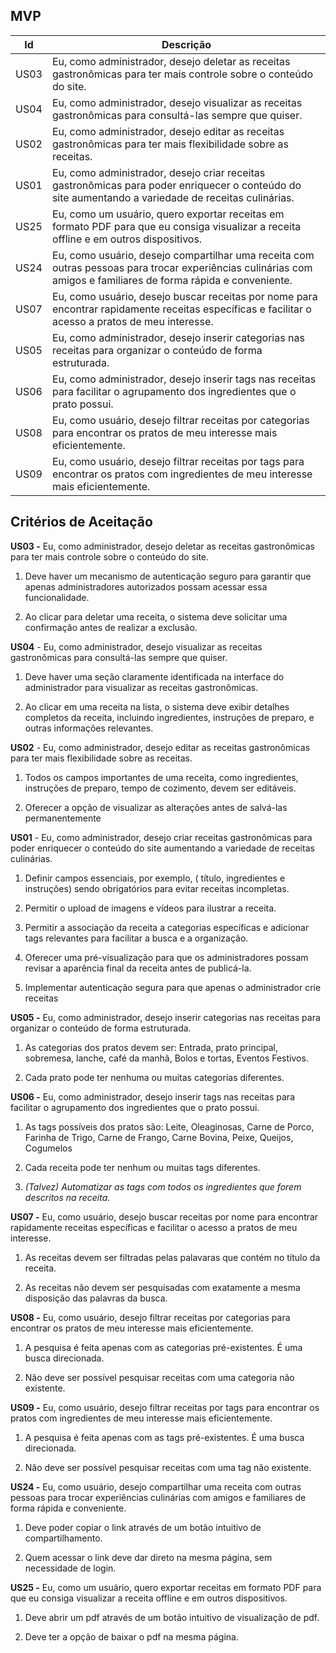 ## MVP

| Id | Descrição |
| --- | --- |
| US03 | Eu, como administrador, desejo deletar as receitas gastronômicas para ter mais controle sobre o conteúdo do site. |
| US04 | Eu, como administrador, desejo visualizar as receitas gastronômicas para consultá-las sempre que quiser. |
| US02 | Eu, como administrador, desejo editar as receitas gastronômicas para ter mais flexibilidade sobre as receitas. |
| US01 | Eu, como administrador, desejo criar receitas gastronômicas para poder enriquecer o conteúdo do site aumentando a variedade de receitas culinárias. |
| US25 | Eu, como um usuário, quero exportar receitas em formato PDF para que eu consiga visualizar a receita offline e em outros dispositivos. | 
| US24 | Eu, como usuário, desejo compartilhar uma receita com outras pessoas para trocar experiências culinárias com amigos e familiares de forma rápida e conveniente. |
| US07 | Eu, como usuário, desejo buscar receitas por nome para encontrar rapidamente receitas específicas e facilitar o acesso a pratos de meu interesse. |
| US05 | Eu, como administrador, desejo inserir categorias nas receitas para organizar o conteúdo de forma estruturada. |
| US06 | Eu, como administrador, desejo inserir tags nas receitas para facilitar o agrupamento dos ingredientes que o prato possui. |
| US08 | Eu, como usuário, desejo filtrar receitas por categorias para encontrar os pratos de meu interesse mais eficientemente. |
| US09 | Eu, como usuário, desejo filtrar receitas por tags para encontrar os pratos com ingredientes de meu interesse mais eficientemente. |


## Critérios de Aceitação

**US03 -** Eu, como administrador, desejo deletar as receitas gastronômicas para ter mais controle sobre o conteúdo do site.

1. Deve haver um mecanismo de autenticação seguro para garantir que apenas administradores autorizados possam acessar essa funcionalidade.

2. Ao clicar para deletar uma receita, o sistema deve solicitar uma confirmação antes de realizar a exclusão.

**US04** - Eu, como administrador, desejo visualizar as receitas gastronômicas para consultá-las sempre que quiser.

1. Deve haver uma seção claramente identificada na interface do administrador para visualizar as receitas gastronômicas.

2. Ao clicar em uma receita na lista, o sistema deve exibir detalhes completos da receita, incluindo ingredientes, instruções de preparo, e outras informações relevantes.

**US02** - Eu, como administrador, desejo editar as receitas gastronômicas para ter mais flexibilidade sobre as receitas.

1. Todos os campos importantes de uma receita, como ingredientes, instruções de preparo, tempo de cozimento, devem ser editáveis.

2. Oferecer a opção de visualizar as alterações antes de salvá-las permanentemente

**US01** - Eu, como administrador, desejo criar receitas gastronômicas para poder enriquecer o conteúdo do site aumentando a variedade de receitas culinárias.

1. Definir campos essenciais, por exemplo, ( título, ingredientes e instruções) sendo obrigatórios para evitar receitas incompletas.

2. Permitir o upload de imagens e vídeos para ilustrar a receita.

3. Permitir a associação da receita a categorias específicas e adicionar tags relevantes para facilitar a busca e a organização.

4. Oferecer uma pré-visualização para que os administradores possam revisar a aparência final da receita antes de publicá-la.

5. Implementar autenticação segura para que apenas o administrador crie receitas

**US05 -** Eu, como administrador, desejo inserir categorias nas receitas para organizar o conteúdo de forma estruturada.

1. As categorias dos pratos devem ser: Entrada, prato principal, sobremesa, lanche, café da manhã, Bolos e tortas, Eventos Festivos.

2. Cada prato pode ter nenhuma ou muitas categorias diferentes.

**US06 -** Eu, como administrador, desejo inserir tags nas receitas para facilitar o agrupamento dos ingredientes que o prato possui.

1. As tags possíveis dos pratos são: Leite, Oleaginosas, Carne de Porco, Farinha de Trigo, Carne de Frango, Carne Bovina, Peixe, Queijos, Cogumelos

2. Cada receita pode ter nenhum ou muitas tags diferentes.

3. *(Talvez) Automatizar as tags com todos os ingredientes que forem descritos na receita.*

**US07 -** Eu, como usuário, desejo buscar receitas por nome para encontrar rapidamente receitas específicas e facilitar o acesso a pratos de meu interesse.

1. As receitas devem ser filtradas pelas palavaras que contém no título da receita.

2. As receitas não devem ser pesquisadas com exatamente a mesma disposição das palavras da busca.

**US08 -**  Eu, como usuário, desejo filtrar receitas por categorias para encontrar os pratos de meu interesse mais eficientemente.

1. A pesquisa é feita apenas com as categorias pré-existentes. É uma busca direcionada.

2. Não deve ser possível pesquisar receitas com uma categoria não existente.

**US09 -** Eu, como usuário, desejo filtrar receitas por tags para encontrar os pratos com ingredientes de meu interesse mais eficientemente.

1. A pesquisa é feita apenas com as tags pré-existentes. É uma busca direcionada.

2. Não deve ser possível pesquisar receitas com uma tag não existente.

**US24 -** Eu, como usuário, desejo compartilhar uma receita com outras pessoas para trocar experiências culinárias com amigos e familiares de forma rápida e conveniente.

1. Deve poder copiar o link através de um botão intuitivo de compartilhamento.

2. Quem acessar o link deve dar direto na mesma página, sem necessidade de login.


**US25 -** Eu, como um usuário, quero exportar receitas em formato PDF para que eu consiga visualizar a receita offline e em outros dispositivos.

1. Deve abrir um pdf através de um botão intuitivo de visualização de pdf.

2. Deve ter a opção de baixar o pdf na mesma página.